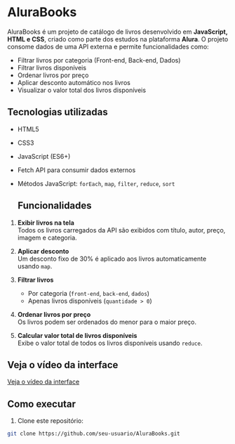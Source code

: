 # AluraBooks

AluraBooks é um projeto de catálogo de livros desenvolvido em **JavaScript, HTML e CSS**, criado como parte dos estudos na plataforma **Alura**. O projeto consome dados de uma API externa e permite funcionalidades como:

- Filtrar livros por categoria (Front-end, Back-end, Dados)
- Filtrar livros disponíveis
- Ordenar livros por preço
- Aplicar desconto automático nos livros
- Visualizar o valor total dos livros disponíveis

## Tecnologias utilizadas

- HTML5
- CSS3
- JavaScript (ES6+)
- Fetch API para consumir dados externos
- Métodos JavaScript: `forEach`, `map`, `filter`, `reduce`, `sort`

  ## Funcionalidades

1. **Exibir livros na tela**  
   Todos os livros carregados da API são exibidos com título, autor, preço, imagem e categoria.

2. **Aplicar desconto**  
   Um desconto fixo de 30% é aplicado aos livros automaticamente usando `map`.

3. **Filtrar livros**  
   - Por categoria (`front-end`, `back-end`, `dados`)  
   - Apenas livros disponíveis (`quantidade > 0`)

4. **Ordenar livros por preço**  
   Os livros podem ser ordenados do menor para o maior preço.

5. **Calcular valor total de livros disponíveis**  
   Exibe o valor total de todos os livros disponíveis usando `reduce`.

## Veja o vídeo da interface

[Veja o vídeo da interface](demo.mp4)

## Como executar

1. Clone este repositório:

```bash
git clone https://github.com/seu-usuario/AluraBooks.git
